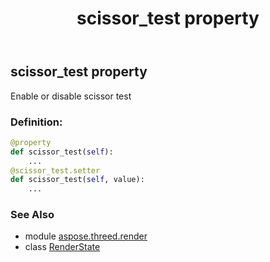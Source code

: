 ﻿---
title: scissor_test property
second_title: Aspose.3D for Python via .NET API References
description: 
type: docs
weight: 150
url: /python-net/aspose.threed.render/renderstate/scissor_test/
is_root: false
---

## scissor_test property


Enable or disable scissor test
### Definition:
```python
@property
def scissor_test(self):
    ...
@scissor_test.setter
def scissor_test(self, value):
    ...
```

### See Also
* module [aspose.threed.render](../../)
* class [RenderState](/3d/python-net/aspose.threed.render/renderstate)
